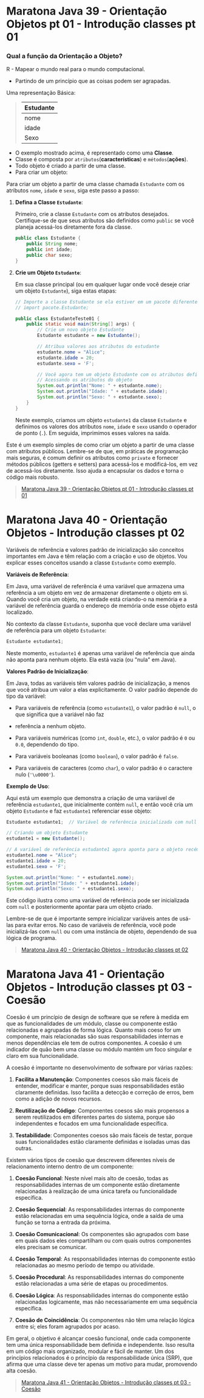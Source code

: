 # Maratona Java 39 - Orientação Objetos pt 01 - Introdução classes pt 01

### Qual a função da Orientação a Objeto?
R - Mapear o mundo real para o mundo computacional.
* Partindo de um princípio que as coisas podem ser agrapadas.

Uma representação Básica:

> | Estudante |
> | - |
> | nome |
> | idade |
> | Sexo |

* O exemplo mostrado acima, é representado como uma **Classe**.
* Classe é composta por `atributos`(**características**) e `métodos`(**ações**).
* Todo objeto é criado a partir de uma classe.
* Para criar um objeto:

Para criar um objeto a partir de uma classe chamada `Estudante` com os atributos `nome`, `idade` e `sexo`, siga este
passo a passo:

1. **Defina a Classe `Estudante`**:

   Primeiro, crie a classe `Estudante` com os atributos desejados. Certifique-se de que seus atributos são definidos
como `public` se você planeja acessá-los diretamente fora da classe.

   ```java
   public class Estudante {
       public String nome;
       public int idade;
       public char sexo;
   }
   ```

2. **Crie um Objeto `Estudante`**:

   Em sua classe principal (ou em qualquer lugar onde você deseje criar um objeto `Estudante`), siga estas etapas:

   ```java
   // Importe a classe Estudante se ela estiver em um pacote diferente
   // import pacote.Estudante;

   public class EstudanteTeste01 {
       public static void main(String[] args) {
           // Crie um novo objeto Estudante
           Estudante estudante = new Estudante();

           // Atribua valores aos atributos do estudante
           estudante.nome = "Alice";
           estudante.idade = 20;
           estudante.sexo = 'F';

           // Você agora tem um objeto Estudante com os atributos definidos
           // Acessando os atributos do objeto
           System.out.println("Nome: " + estudante.nome);
           System.out.println("Idade: " + estudante.idade);
           System.out.println("Sexo: " + estudante.sexo);
       }
   }
   ```

   Neste exemplo, criamos um objeto `estudante1` da classe `Estudante` e definimos os valores dos atributos `nome`,
`idade` e `sexo` usando o operador de ponto (`.`). Em seguida, imprimimos esses valores na saída.

Este é um exemplo simples de como criar um objeto a partir de uma classe com atributos públicos. Lembre-se de que, em
práticas de programação mais seguras, é comum definir os atributos como `private` e fornecer métodos públicos (getters
e setters) para acessá-los e modificá-los, em vez de acessá-los diretamente. Isso ajuda a encapsular os dados e torna o
código mais robusto.

> [Maratona Java 39 - Orientação Objetos pt 01 - Introdução classes pt 01](https://www.youtube.com/watch?v=EyuPFLuvD7Q&list=PL62G310vn6nFIsOCC0H-C2infYgwm8SWW&index=41)

# Maratona Java 40 - Orientação Objetos - Introdução classes pt 02



Variáveis de referência e valores padrão de inicialização são conceitos importantes em Java e têm relação com a criação
e uso de objetos. Vou explicar esses conceitos usando a classe `Estudante` como exemplo.

**Variáveis de Referência**:

Em Java, uma variável de referência é uma variável que armazena uma referência a um objeto em vez de armazenar
diretamente o objeto em si. Quando você cria um objeto, na verdade está criando-o na memória e a variável de referência
guarda o endereço de memória onde esse objeto está localizado.

No contexto da classe `Estudante`, suponha que você declare uma variável de referência para um objeto `Estudante`:

```java
Estudante estudante1;
```

Neste momento, `estudante1` é apenas uma variável de referência que ainda não aponta para nenhum objeto. Ela está vazia
(ou "nula" em Java).

**Valores Padrão de Inicialização**:

Em Java, todas as variáveis têm valores padrão de inicialização, a menos que você atribua um valor a elas
explicitamente. O valor padrão depende do tipo da variável:

- Para variáveis de referência (como `estudante1`), o valor padrão é `null`, o que significa que a variável não faz
- referência a nenhum objeto.

- Para variáveis numéricas (como `int`, `double`, etc.), o valor padrão é `0` ou `0.0`, dependendo do tipo.

- Para variáveis booleanas (como `boolean`), o valor padrão é `false`.

- Para variáveis de caracteres (como `char`), o valor padrão é o caractere nulo (`'\u0000'`).

**Exemplo de Uso**:

Aqui está um exemplo que demonstra a criação de uma variável de referência `estudante1`, que inicialmente contém `null`,
e então você cria um objeto `Estudante` e faz `estudante1` referenciar esse objeto:

```java
Estudante estudante1;  // Variável de referência inicializada com null

// Criando um objeto Estudante
estudante1 = new Estudante();

// A variável de referência estudante1 agora aponta para o objeto recém-criado
estudante1.nome = "Alice";
estudante1.idade = 20;
estudante1.sexo = 'F';

System.out.println("Nome: " + estudante1.nome);
System.out.println("Idade: " + estudante1.idade);
System.out.println("Sexo: " + estudante1.sexo);
```

Este código ilustra como uma variável de referência pode ser inicializada com `null` e posteriormente apontar para um
objeto criado.

Lembre-se de que é importante sempre inicializar variáveis antes de usá-las para evitar erros. No caso de variáveis de
referência, você pode inicializá-las com `null` ou com uma instância de objeto, dependendo de sua lógica de programa.

> [Maratona Java 40 - Orientação Objetos - Introdução classes pt 02](https://www.youtube.com/watch?v=uB7KvSz6WiA&list=PL62G310vn6nFIsOCC0H-C2infYgwm8SWW&index=41)

# Maratona Java 41 - Orientação Objetos - Introdução classes pt 03 - Coesão

Coesão é um princípio de design de software que se refere à medida em que as funcionalidades de um módulo, classe ou
componente estão relacionadas e agrupadas de forma lógica. Quanto mais coeso for um componente, mais relacionadas são
suas responsabilidades internas e menos dependências ele tem de outros componentes. A coesão é um indicador de quão bem
uma classe ou módulo mantém um foco singular e claro em sua funcionalidade.

A coesão é importante no desenvolvimento de software por várias razões:

1. **Facilita a Manutenção**: Componentes coesos são mais fáceis de entender, modificar e manter, porque suas
responsabilidades estão claramente definidas. Isso facilita a detecção e correção de erros, bem como a adição de novos
recursos.

2. **Reutilização de Código**: Componentes coesos são mais propensos a serem reutilizados em diferentes partes do
sistema, porque são independentes e focados em uma funcionalidade específica.

3. **Testabilidade**: Componentes coesos são mais fáceis de testar, porque suas funcionalidades estão claramente
definidas e isoladas umas das outras.

Existem vários tipos de coesão que descrevem diferentes níveis de relacionamento interno dentro de um componente:

1. **Coesão Funcional**: Neste nível mais alto de coesão, todas as responsabilidades internas de um componente estão
diretamente relacionadas à realização de uma única tarefa ou funcionalidade específica.

2. **Coesão Sequencial**: As responsabilidades internas do componente estão relacionadas em uma sequência lógica, onde
a saída de uma função se torna a entrada da próxima.

3. **Coesão Comunicacional**: Os componentes são agrupados com base em quais dados eles compartilham ou com quais
outros componentes eles precisam se comunicar.

4. **Coesão Temporal**: As responsabilidades internas do componente estão relacionadas ao mesmo período de tempo ou
atividade.

5. **Coesão Procedural**: As responsabilidades internas do componente estão relacionadas a uma série de etapas ou
procedimentos.

6. **Coesão Lógica**: As responsabilidades internas do componente estão relacionadas logicamente, mas não
necessariamente em uma sequência específica.

7. **Coesão de Coincidência**: Os componentes não têm uma relação lógica entre si; eles foram agrupados por acaso.

Em geral, o objetivo é alcançar coesão funcional, onde cada componente tem uma única responsabilidade bem definida e
independente. Isso resulta em um código mais organizado, modular e fácil de manter. Um dos princípios relacionados é o
princípio da responsabilidade única (SRP), que afirma que uma classe deve ter apenas um motivo para mudar, promovendo
alta coesão.

> [Maratona Java 41 - Orientação Objetos - Introdução classes pt 03 - Coesão](https://www.youtube.com/watch?v=dJLYPP1ExYY&list=PL62G310vn6nFIsOCC0H-C2infYgwm8SWW&index=42)
